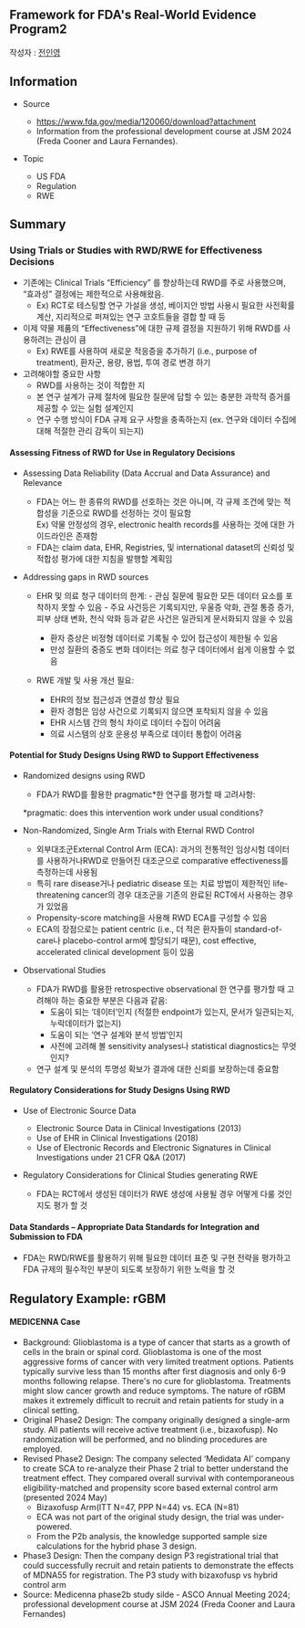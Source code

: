 ## Framework for FDA's Real-World Evidence Program2

작성자 : [전인영](https://www.linkedin.com/in/inyoungjun/)
## Information
- Source
	- https://www.fda.gov/media/120060/download?attachment
  - Information from the professional development course at JSM 2024 (Freda Cooner and Laura Fernandes).

- Topic
	- US FDA
	- Regulation
	- RWE

## Summary

### Using Trials or Studies with RWD/RWE for Effectiveness Decisions
- 기존에는 Clinical Trials “Efficiency” 를 향상하는데 RWD를 주로 사용했으며, “효과성” 결정에는 제한적으로 사용해왔음.
  - Ex) RCT로 테스팅할 연구 가설을 생성, 베이지안 방법 사용시 필요한 사전확률 계산, 지리적으로 퍼져있는 연구 코호트들을 결합 할 때 등
- 이제 약물 제품의 “Effectiveness”에 대한 규제 결정을 지원하기 위해 RWD를 사용하려는 관심이 큼
  - Ex) RWE를 사용하여 새로운 적응증을 추가하기 (i.e., purpose of treatment), 환자군, 용량, 용법, 투여 경로 변경 하기
- 고려해야할 중요한 사항
	- RWD를 사용하는 것이 적합한 지
	- 본 연구 설계가 규제 절차에 필요한 질문에 답할 수 있는 충분한 과학적 증거를 제공할 수 있는 실험 설계인지
	- 연구 수행 방식이  FDA 규제 요구 사항을 충족하는지 (ex. 연구와 데이터 수집에 대해 적절한 관리 감독이 되는지)
	
#### Assessing Fitness of RWD for Use in Regulatory Decisions

- Assessing Data Reliability (Data Accrual and Data Assurance) and Relevance
	- FDA는 어느 한 종류의 RWD를 선호하는 것은 아니며, 각 규제 조건에 맞는 적합성을 기준으로 RWD를 선정하는 것이 필요함  
Ex) 약물 안정성의 경우, electronic health records를 사용하는 것에 대한 가이드라인은 존재함
	- FDA는 claim data, EHR, Registries, 및 international dataset의 신뢰성 및 적합성 평가에 대한 지침을 발행할 계획임

- Addressing gaps in RWD sources
  - EHR 및 의료 청구 데이터의 한계:
		- 관심 질문에 필요한 모든 데이터 요소를 포착하지 못할 수 있음
		- 주요 사건등은 기록되지만, 우울증 악화,  관절 통증 증가, 피부 상태 변화, 천식 악화 등과 같은 사건은 일관되게 문서화되지 않을 수 있음
    - 환자 증상은 비정형 데이터로 기록될 수 있어 접근성이 제한될 수 있음
    - 만성 질환의 중증도 변화 데이터는 의료 청구 데이터에서 쉽게 이용할 수 없음

  - RWE 개발 및 사용 개선 필요:
    - EHR의 정보 접근성과 연결성 향상 필요
    - 환자 경험은 임상 사건으로 기록되지 않으면 포착되지 않을 수 있음
    - EHR 시스템 간의 형식 차이로 데이터 수집이 어려움
    - 의료 시스템의 상호 운용성 부족으로 데이터 통합이 어려움

 #### Potential for Study Designs Using RWD to Support Effectiveness

- Randomized designs using RWD
  - FDA가 RWD를 활용한 pragmatic*한 연구를 평가할 때 고려사항:

  *pragmatic: does this intervention work under usual conditions?

- Non-Randomized, Single Arm Trials with Eternal RWD Control
  - 외부대조군External Control Arm (ECA): 과거의 전통적인 임상시험 데이터를 사용하거나RWD로 만들어진 대조군으로 comparative effectiveness를 측정하는데 사용됨
  - 특히 rare disease거나 pediatric disease 또는 치료 방법이 제한적인 life-threatening cancer의 경우 대조군을 기존의 완료된 RCT에서 사용하는 경우가 있었음
  - Propensity-score matching을 사용해 RWD ECA를 구성할 수 있음
  - ECA의 장점으로는 patient centric (i.e., 더 적은 환자들이 standard-of-care나 placebo-control arm에 할당되기 때문), cost effective, accelerated clinical development 등이 있음

- Observational Studies
  - FDA가 RWD를 활용한 retrospective observational 한 연구를 평가할 때 고려해야 하는 중요한 부분은 다음과 같음:
    - 도움이 되는 ‘데이터’인지 (적절한 endpoint가 있는지, 문서가 일관되는지, 누락데이터가 없는지) 
    - 도움이 되는 ‘연구 설계와 분석 방법’인지
    - 사전에 고려해 볼 sensitivity analyses나 statistical diagnostics는 무엇인지?
  - 연구 설계 및 분석의 투명성 확보가 결과에 대한 신뢰를 보장하는데 중요함

####  Regulatory Considerations for Study Designs Using RWD

- Use of Electronic Source Data
  - Electronic Source Data in Clinical Investigations (2013)
  - Use of EHR in Clinical Investigations (2018)
  - Use of Electronic Records and Electronic Signatures in Clinical Investigations under 21 CFR Q&A (2017)

- Regulatory Considerations for Clinical Studies generating RWE
  - FDA는 RCT에서 생성된 데이터가 RWE 생성에 사용될 경우 어떻게 다룰 것인지도 평가 할 것

#### Data Standards – Appropriate Data Standards for Integration and Submission to FDA
- FDA는 RWD/RWE를 활용하기 위해 필요한 데이터 표준 및 구현 전략을 평가하고 FDA 규제의 필수적인 부분이 되도록 보장하기 위한 노력을 할 것

## Regulatory Example: rGBM
#### MEDICENNA Case
- Background: Glioblastoma is a type of cancer that starts as a growth of cells in the brain or spinal cord. Glioblastoma is one of the most aggressive forms of cancer with very limited treatment options. Patients typically survive less than 15 months after first diagnosis and only 6-9 months following relapse. There's no cure for glioblastoma. Treatments might slow cancer growth and reduce symptoms. The nature of rGBM makes it extremely difficult to recruit and retain patients for study in a clinical setting.
- Original Phase2 Design: The company originally designed a single-arm study. All patients will receive active treatment (i.e., bizaxofusp). No randomization will be performed, and no blinding procedures are employed.
- Revised Phase2 Design: The company selected ‘Medidata AI’ company to create SCA to re-analyze their Phase 2 trial to better understand the treatment effect. They compared overall survival with contemporaneous eligibility-matched and propensity score based external control arm (presented 2024 May)
  - Bizaxofusp Arm(ITT N=47, PPP N=44) vs. ECA (N=81)
  - ECA was not part of the original study design, the trial was under-powered.
  - From the P2b analysis, the knowledge supported sample size calculations for the hybrid phase 3 design.
- Phase3 Design: Then the company design P3 registrational trial that could successfully recruit and retain patients to demonstrate the effects of MDNA55 for registration. The P3 study with bizaxofusp vs hybrid control arm
- Source: Medicenna phase2b study silde - ASCO Annual Meeting 2024; professional development course at JSM 2024 (Freda Cooner and Laura Fernandes)



